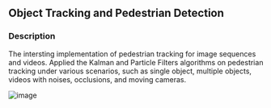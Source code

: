 ## Object Tracking and Pedestrian Detection

### Description

The intersting implementation of pedestrian tracking for image sequences and videos. Applied the Kalman and Particle Filters algorithms on pedestrian tracking under various scenarios, such as single object, multiple objects, videos with noises, occlusions, and moving cameras.

![image](https://user-images.githubusercontent.com/86938027/128737463-f4c01601-0e03-4bd7-8484-65bb23e8b0eb.png)
